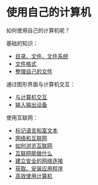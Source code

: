 # 使用自己的计算机

如何使用自己的计算机呢？

基础的知识：

- [目录、文件、文件系统](./files-and-directories.md)
- [文件格式](./file-format.md)
- [整理自己的文件](./organize-your-files.md)

通过图形界面与计算机交互：

- [与计算机交互](./interact-with-pc.md)
- [输入输出设备](./io-devices.md)

使用互联网：

- [标记语言和富文本](./markup-lang-and-rich-text.md)
- [网络和互联网](./network-and-internet.md)
- [如何浏览互联网](./browsing-internet.md)
- [互联网能做什么](./what-can-internet-do.md)
- [建立安全的网络连接](./safe-internet-connection.md)
- [获取、安装应用程序](./acquire-and-install-apps.md)
- [高效使用计算机](./work-efficiently.md)
